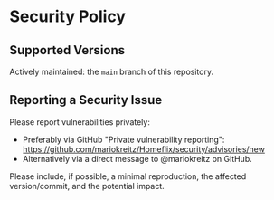 # Security Policy

## Supported Versions
Actively maintained: the `main` branch of this repository.

## Reporting a Security Issue
Please report vulnerabilities privately:
- Preferably via GitHub "Private vulnerability reporting":  
  https://github.com/mariokreitz/Homeflix/security/advisories/new
- Alternatively via a direct message to @mariokreitz on GitHub.

Please include, if possible, a minimal reproduction, the affected version/commit, and the potential impact.